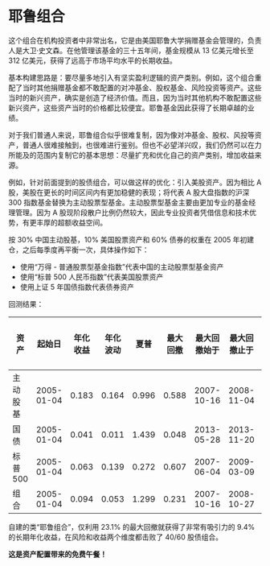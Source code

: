 # 耶鲁组合

这个组合在机构投资者中非常出名，它是由美国耶鲁大学捐赠基金会管理的，负责人是大卫·史文森。在他管理该基金的三十五年间，基金规模从 13 亿美元增长至 312 亿美元，获得了远高于市场平均水平的长期收益。

基本构建思路是：要尽量多地引入有坚实盈利逻辑的资产类别。例如，这个组合重配了当时其他捐赠基金都不敢配置的对冲基金、股权基金、风险投资等资产。这些当时的新兴资产，确实是创造了经济价值。而且，因为当时其他机构不敢配置这些新兴资产，这些资产当时的价格都比较便宜。耶鲁基金因此获得了长期卓越的业绩。

对于我们普通人来说，耶鲁组合似乎很难复制，因为像对冲基金、股权、风投等资产，普通人很难接触到，也很难进行鉴别。但也不必望洋兴叹，我们仍然可以在力所能及的范围内复制它的基本思想：尽量扩充和优化自己的资产类别，增加收益来源。

例如，针对前面提到的股债组合，可以做这样的优化：引入美股资产。因为相比 A 股，美股在更长的时间区间内有更加稳健的表现；将代表 A 股大盘指数的沪深 300 指数基金替换为主动股票型基金。主动股票型基金主要由更加专业的基金经理管理。因为 A 股现阶段散户比例仍然较大，因此专业投资者凭借信息和技术优势，有更丰厚的超额收益空间。

按 30% 中国主动股基，10% 美国股票资产和 60% 债券的权重在 2005 年初建仓，之后每季度再平衡一次，具体操作如下：
- 使用“万得 - 普通股票型基金指数”代表中国的主动股票型基金资产
- 使用“标普 500 人民币指数”代表美国股票资产
- 使用上证 5 年国债指数代表债券资产

回测结果：

| 资产 | 起始日 | 年化收益 | 年化波动 | 夏普 | 最大回撤 | 最大回撤始于 | 最大回撤止于 | 初始权重 |
| -- | -- | -- | -- | -- | -- | -- | -- | -- |
| 主动股基 | 2005-01-04 | 0.183 | 0.164 | 0.996 | 0.588 | 2007-10-16 | 2008-11-04 | 0.3 |
| 国债 | 2005-01-04 | 0.041 | 0.011 | 1.439 | 0.048 | 2013-05-28 | 2013-11-20 | 0.6 |
| 标普500 | 2005-01-04 | 0.063 | 0.139 | 0.272 | 0.607 | 2007-06-04 | 2009-03-09 | 0.1 |
| 组合 | 2005-01-04 | 0.094 | 0.053 | 1.299 | 0.231 | 2007-10-16 | 2008-10-27 | 1.0 |

自建的类“耶鲁组合”，仅利用 23.1% 的最大回撤就获得了非常有吸引力的 9.4% 的长期年化收益，在风险和收益两个维度都击败了 40/60 股债组合。

**这是资产配置带来的免费午餐！**
